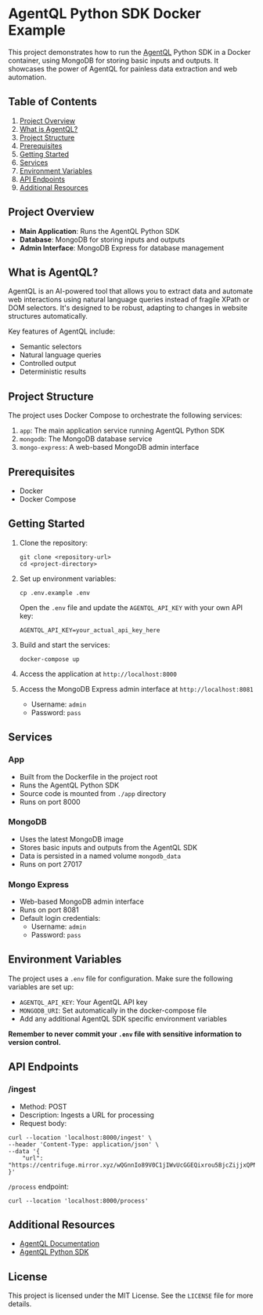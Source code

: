 # AgentQL Python SDK Docker Example

This project demonstrates how to run the [AgentQL](https://www.agentql.com/) Python SDK in a Docker container, using MongoDB for storing basic inputs and outputs. It showcases the power of AgentQL for painless data extraction and web automation.

## Table of Contents

1. [Project Overview](#project-overview)
2. [What is AgentQL?](#what-is-agentql)
3. [Project Structure](#project-structure)
4. [Prerequisites](#prerequisites)
5. [Getting Started](#getting-started)
6. [Services](#services)
7. [Environment Variables](#environment-variables)
8. [API Endpoints](#api-endpoints)
9. [Additional Resources](#additional-resources)

## Project Overview

- **Main Application**: Runs the AgentQL Python SDK
- **Database**: MongoDB for storing inputs and outputs
- **Admin Interface**: MongoDB Express for database management

## What is AgentQL?

AgentQL is an AI-powered tool that allows you to extract data and automate web interactions using natural language queries instead of fragile XPath or DOM selectors. It's designed to be robust, adapting to changes in website structures automatically.

Key features of AgentQL include:

- Semantic selectors
- Natural language queries
- Controlled output
- Deterministic results

## Project Structure

The project uses Docker Compose to orchestrate the following services:

1. `app`: The main application service running AgentQL Python SDK
2. `mongodb`: The MongoDB database service
3. `mongo-express`: A web-based MongoDB admin interface

## Prerequisites

- Docker
- Docker Compose

## Getting Started

1. Clone the repository:

   ```
   git clone <repository-url>
   cd <project-directory>
   ```

2. Set up environment variables:

   ```
   cp .env.example .env
   ```

   Open the `.env` file and update the `AGENTQL_API_KEY` with your own API key:

   ```
   AGENTQL_API_KEY=your_actual_api_key_here
   ```

3. Build and start the services:

   ```
   docker-compose up
   ```

4. Access the application at `http://localhost:8000`

5. Access the MongoDB Express admin interface at `http://localhost:8081`
   - Username: `admin`
   - Password: `pass`

## Services

### App

- Built from the Dockerfile in the project root
- Runs the AgentQL Python SDK
- Source code is mounted from `./app` directory
- Runs on port 8000

### MongoDB

- Uses the latest MongoDB image
- Stores basic inputs and outputs from the AgentQL SDK
- Data is persisted in a named volume `mongodb_data`
- Runs on port 27017

### Mongo Express

- Web-based MongoDB admin interface
- Runs on port 8081
- Default login credentials:
  - Username: `admin`
  - Password: `pass`

## Environment Variables

The project uses a `.env` file for configuration. Make sure the following variables are set up:

- `AGENTQL_API_KEY`: Your AgentQL API key
- `MONGODB_URI`: Set automatically in the docker-compose file
- Add any additional AgentQL SDK specific environment variables

**Remember to never commit your `.env` file with sensitive information to version control.**

## API Endpoints

### /ingest

- Method: POST
- Description: Ingests a URL for processing
- Request body:

```
curl --location 'localhost:8000/ingest' \
--header 'Content-Type: application/json' \
--data '{
    "url": "https://centrifuge.mirror.xyz/wQGnnIo89V0C1jIWvUcGGEQixrou5BjcZijjxQPNBlo"
}'
```

`/process` endpoint:

```
curl --location 'localhost:8000/process'
```

## Additional Resources

- [AgentQL Documentation](https://docs.agentql.com/)
- [AgentQL Python SDK](https://github.com/agentql/agentql-python)

## License

This project is licensed under the MIT License. See the `LICENSE` file for more details.
